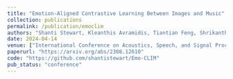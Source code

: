 ```yaml
---
title: "Emotion-Aligned Contrastive Learning Between Images and Music"
collection: publications
permalink: /publication/emoclim
authors: "Shanti Stewart, Kleanthis Avramidis, Tiantian Feng, Shrikanth Narayanan"
date: 2024-04-14
venue: ["International Conference on Acoustics, Speech, and Signal Processing (ICASSP), 2024"]
paperurl: "https://arxiv.org/abs/2308.12610"
code: "https://github.com/shantistewart/Emo-CLIM"
pub_status: "conference"
---
```

